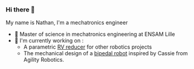 ### Hi there 👋
My name is Nathan, I'm a mechatronics engineer
- 🏫 Master of science in mechatronics engineering at ENSAM Lille
- 🦿 I'm currently working on :
  - A parametric [RV reducer](https://github.com/nathanserg/parametric-rv-reducer) for other robotics projects
  - The mechanical design of a [bipedal robot](https://github.com/nathanserg/bipedal-robot) inspired by Cassie from Agility Robotics.
